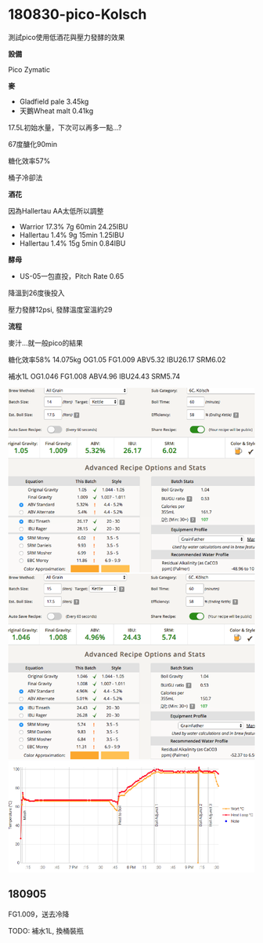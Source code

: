 # 180830-pico-Kolsch

測試pico使用低酒花與壓力發酵的效果

**設備**

Pico Zymatic

**麥**

* Gladfield pale 3.45kg
* 天鵝Wheat malt 0.41kg

17.5L初始水量，下次可以再多一點...?

67度醣化90min

糖化效率57%

桶子冷卻法

**酒花**

因為Hallertau AA太低所以調整

* Warrior 17.3% 7g 60min 24.25IBU
* Hallertau 1.4% 9g 15min 1.25IBU
* Hallertau 1.4% 15g 5min 0.84IBU

**酵母**
 
* US-05一包直投，Pitch Rate 0.65

降溫到26度後投入

壓力發酵12psi, 發酵溫度室溫約29

**流程**

麥汁...就一般pico的結果

糖化效率58% 14.075kg OG1.05 FG1.009 ABV5.32 IBU26.17 SRM6.02

補水1L OG1.046 FG1.008 ABV4.96 IBU24.43 SRM5.74

![](../img/test139.png)
![](../img/test140.png)
![](../img/test141.png)

## 180905

FG1.009，送去冷降

TODO: 補水1L, 換桶裝瓶